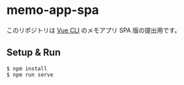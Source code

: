 # memo-app-spa

このリポジトリは [Vue CLI](https://bootcamp.fjord.jp/practices/209) のメモアプリ SPA 版の提出用です。

## Setup & Run

```shell
$ npm install
$ npm run serve
```
